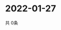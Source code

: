 # 2022-01-27
  共 0条

  <!-- BEGIN -->
  <!-- 最后更新时间Thu Jan 27 2022 17:09:12 GMT+0000 (Coordinated Universal Time) -->
  
  <!-- END -->
  
  